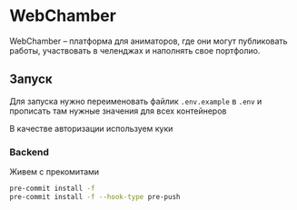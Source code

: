 # WebChamber

WebChamber – платформа для аниматоров, где они могут публиковать работы, участвовать в челенджах и наполнять свое портфолио.

## Запуск

Для запуска нужно переименовать файлик `.env.example` в `.env` и прописать там нужные значения для всех контейнеров

В качестве авторизации используем куки

### Backend

Живем с прекомитами

```bash
pre-commit install -f
pre-commit install -f --hook-type pre-push
```
